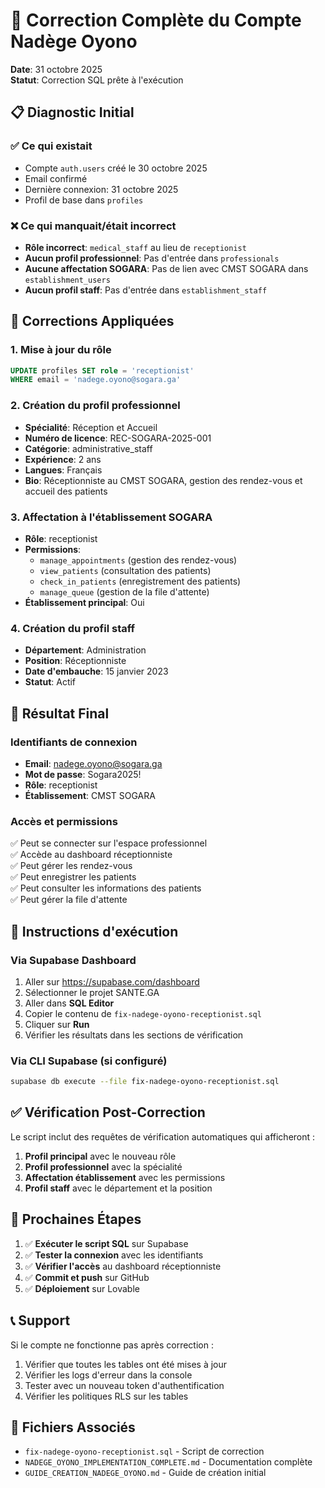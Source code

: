 # 🔧 Correction Complète du Compte Nadège Oyono

**Date**: 31 octobre 2025  
**Statut**: Correction SQL prête à l'exécution

## 📋 Diagnostic Initial

### ✅ Ce qui existait
- Compte `auth.users` créé le 30 octobre 2025
- Email confirmé
- Dernière connexion: 31 octobre 2025
- Profil de base dans `profiles`

### ❌ Ce qui manquait/était incorrect
- **Rôle incorrect**: `medical_staff` au lieu de `receptionist`
- **Aucun profil professionnel**: Pas d'entrée dans `professionals`
- **Aucune affectation SOGARA**: Pas de lien avec CMST SOGARA dans `establishment_users`
- **Aucun profil staff**: Pas d'entrée dans `establishment_staff`

## 🔧 Corrections Appliquées

### 1. Mise à jour du rôle
```sql
UPDATE profiles SET role = 'receptionist'
WHERE email = 'nadege.oyono@sogara.ga'
```

### 2. Création du profil professionnel
- **Spécialité**: Réception et Accueil
- **Numéro de licence**: REC-SOGARA-2025-001
- **Catégorie**: administrative_staff
- **Expérience**: 2 ans
- **Langues**: Français
- **Bio**: Réceptionniste au CMST SOGARA, gestion des rendez-vous et accueil des patients

### 3. Affectation à l'établissement SOGARA
- **Rôle**: receptionist
- **Permissions**: 
  - `manage_appointments` (gestion des rendez-vous)
  - `view_patients` (consultation des patients)
  - `check_in_patients` (enregistrement des patients)
  - `manage_queue` (gestion de la file d'attente)
- **Établissement principal**: Oui

### 4. Création du profil staff
- **Département**: Administration
- **Position**: Réceptionniste
- **Date d'embauche**: 15 janvier 2023
- **Statut**: Actif

## 🎯 Résultat Final

### Identifiants de connexion
- **Email**: nadege.oyono@sogara.ga
- **Mot de passe**: Sogara2025!
- **Rôle**: receptionist
- **Établissement**: CMST SOGARA

### Accès et permissions
✅ Peut se connecter sur l'espace professionnel  
✅ Accède au dashboard réceptionniste  
✅ Peut gérer les rendez-vous  
✅ Peut enregistrer les patients  
✅ Peut consulter les informations des patients  
✅ Peut gérer la file d'attente  

## 📝 Instructions d'exécution

### Via Supabase Dashboard
1. Aller sur https://supabase.com/dashboard
2. Sélectionner le projet SANTE.GA
3. Aller dans **SQL Editor**
4. Copier le contenu de `fix-nadege-oyono-receptionist.sql`
5. Cliquer sur **Run**
6. Vérifier les résultats dans les sections de vérification

### Via CLI Supabase (si configuré)
```bash
supabase db execute --file fix-nadege-oyono-receptionist.sql
```

## ✅ Vérification Post-Correction

Le script inclut des requêtes de vérification automatiques qui afficheront :
1. **Profil principal** avec le nouveau rôle
2. **Profil professionnel** avec la spécialité
3. **Affectation établissement** avec les permissions
4. **Profil staff** avec le département et la position

## 🚀 Prochaines Étapes

1. ✅ **Exécuter le script SQL** sur Supabase
2. ✅ **Tester la connexion** avec les identifiants
3. ✅ **Vérifier l'accès** au dashboard réceptionniste
4. ✅ **Commit et push** sur GitHub
5. ✅ **Déploiement** sur Lovable

## 📞 Support

Si le compte ne fonctionne pas après correction :
1. Vérifier que toutes les tables ont été mises à jour
2. Vérifier les logs d'erreur dans la console
3. Tester avec un nouveau token d'authentification
4. Vérifier les politiques RLS sur les tables

## 🔗 Fichiers Associés

- `fix-nadege-oyono-receptionist.sql` - Script de correction
- `NADEGE_OYONO_IMPLEMENTATION_COMPLETE.md` - Documentation complète
- `GUIDE_CREATION_NADEGE_OYONO.md` - Guide de création initial

